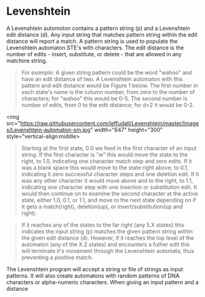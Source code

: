 # Levenshtein

A Levenshtein automoton contains a pattern string (p) and a Levenshtein edit distance (d). Any input string that matches pattern string within the edit distance will report a match. A pattern string is used to populate the Levenshtein automaton STE's with characters. The edit distance is the number of edits - insert, substitute, or delete - that are allowed in any matchine string.

>*For example:* A given string pattern could be the word "wahoo" and have an edit distance of two. A Levenshtein automaton with this pattern and edit distance would be Figure 1 below. The first number in each state's name is the column number, from zero to the number of characters; for "wahoo" this would be 0-5. The second number is number of edits, from 0 to the edit distance; for d=2 it would be 0-2.

<img src="https://raw.githubusercontent.com/jeffudall/Levenshtein/master/Images/Levenshtein-automaton-sm.jpg" width="647" height="300" style="vertical-align:middle>


>Starting at the first state, 0.0 we feed in the first character of an input string. If the first character is "w" this would move the state to the right, to 1.0, indicating one character match step and zero edits. If it was a blank space this would move to the state right above, to 0.1, indicating it zero successful character steps and one deletion edit. If it was any other character it would move above and to the right, to 1.1, indicating one character step with one insertion or substitution edit. It would then continue on to examine the second character at the active state, either 1.0, 0.1, or 1.1, and move to the next state depending on if it gets a match(right), deletion(up), or insert/substitution(up and right). 

>If it reaches any of the states to the far right (any 5.X states) this indicates the input string (p) matches the given pattern string within the given edit distance (d). However, if it reaches the top level of the automaton (any of the X.2 states) and encounters a futher edit this will terminate it's movement through the Levenshtein automata, thus preventing a positive match.




The Levenshtein program will accept a string or file of strings as input patterns. It will also create automatons with random patterns of DNA characters or alpha-numeric characters. When giving an input pattern and a distance 
